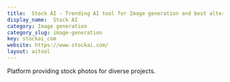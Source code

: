 ```yaml
---
title:  Stock AI - Trending AI tool for Image generation and best alternatives
display_name:  Stock AI
category: Image generation
category_slug: image-generation
key: stockai_com
website: https://www.stockai.com/
layout: aitool
---
```


Platform providing stock photos for diverse projects.
